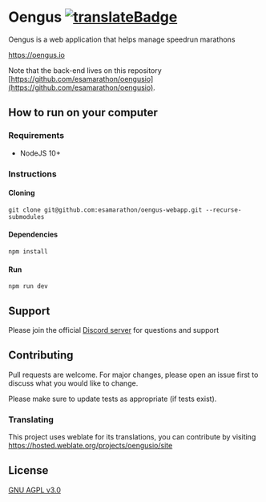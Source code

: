 # Oengus [![translateBadge]][translateUrl]

Oengus is a web application that helps manage speedrun marathons

https://oengus.io

Note that the back-end lives on this repository [https://github.com/esamarathon/oengusio](https://github.com/esamarathon/oengusio).

## How to run on your computer

### Requirements

- NodeJS 10+

### Instructions

#### Cloning
```shell script
git clone git@github.com:esamarathon/oengus-webapp.git --recurse-submodules
```

#### Dependencies
```shell script
npm install
```
#### Run
```shell script
npm run dev
```

## Support

Please join the official [Discord server](https://discord.gg/ZZFS8YT) for questions and support

## Contributing
Pull requests are welcome. For major changes, please open an issue first to discuss what you would like to change.

Please make sure to update tests as appropriate (if tests exist).

### Translating
This project uses weblate for its translations, you can contribute by visiting https://hosted.weblate.org/projects/oengusio/site

## License
[GNU AGPL v3.0](https://choosealicense.com/licenses/agpl-3.0/)

[translateBadge]: https://hosted.weblate.org/widgets/oengusio/-/site/svg-badge.svg
[translateUrl]: https://hosted.weblate.org/engage/oengusio/
